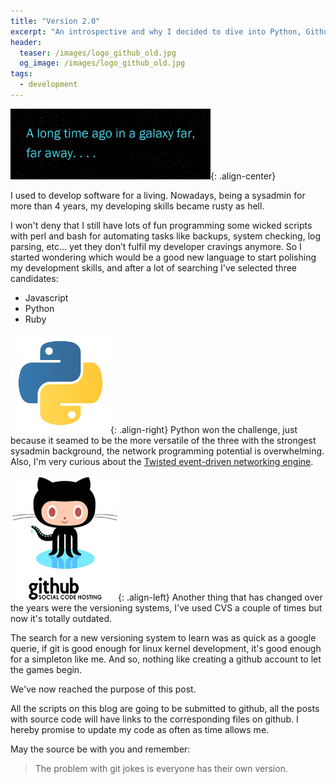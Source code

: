 ```yaml
---
title: "Version 2.0"
excerpt: "An introspective and why I decided to dive into Python, Github, and search for new software development skills."
header:
  teaser: /images/logo_github_old.jpg
  og_image: /images/logo_github_old.jpg
tags:
  - development
---
```


![starwars](/images/star-wars_intro.jpg){: .align-center}

I used to develop software for a living. Nowadays, being a sysadmin for more than 4 years, my developing skills became rusty as hell.

I won't deny that I still have lots of fun programming some wicked scripts with perl and bash for automating tasks like backups, system checking, log parsing, etc... yet they don’t fulfil my developer cravings anymore.
So I started wondering which would be a good new language to start polishing my development skills, and after a lot of searching I've selected three candidates:

* Javascript
* Python
* Ruby

![python](/images/python-logo.png){: .align-right}
Python won the challenge, just because it seamed to be the more versatile of the three with the strongest sysadmin background, the network programming potential is overwhelming. Also, I'm very curious about the [Twisted event-driven networking engine](http://twistedmatrix.com/).


![github](/images/logo_github_old.jpg){: .align-left}
Another thing that has changed over the years were the versioning systems, I've used CVS a couple of times but now it's totally outdated.

The search for a new versioning system to learn was as quick as a google querie, if git is good enough for linux kernel development, it's good enough for a simpleton like me.
And so, nothing like creating a github account to let the games begin.

We've now reached the purpose of this post.

All the scripts on this blog are going to be submitted to github, all the posts with source code will have links to the corresponding files on github.
I hereby promise to update my code as often as time allows me.

May the source be with you and remember: 

> The problem with git jokes is everyone has their own version.
